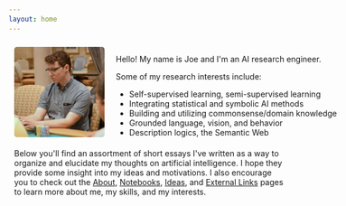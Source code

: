 ```yaml
---
layout: home
---
```


<div style="margin-bottom: 40px;">
  <div style="display: flex;">
    <div style="width: 160px; height: 160px; margin: 10px; flex-shrink: 0;">
      <img src="/assets/img/headshot.jpeg" style="border-radius: 5px;" />
    </div>
    <div style="margin: auto 0 auto 10px;">
      <p>Hello! My name is Joe and I'm an AI research engineer.</p>
      <div>
        <p>Some of my research interests include:</p>
        <ul style="margin-bottom: 0px; white-space: nowrap;">
          <li>Self-supervised learning, semi-supervised learning</li>
          <li>Integrating statistical and symbolic AI methods</li>
          <li>Building and utilizing commonsense/domain knowledge</li>
          <li>Grounded language, vision, and behavior</li>
          <li>Description logics, the Semantic Web</li>
        </ul>
      </div>
    </div>
  </div>
  <div style="margin: 10px;">
    Below you'll find an assortment of short essays I've written as a way to organize and elucidate my thoughts on artificial intelligence. I hope they provide some insight into my ideas and motivations. I also encourage you to check out the <a href="/about">About</a>, <a href="/notebooks">Notebooks</a>, <a href="/ideas">Ideas</a>, and <a href="/external-links">External Links</a> pages to learn more about me, my skills, and my interests.
  </div>
</div>

